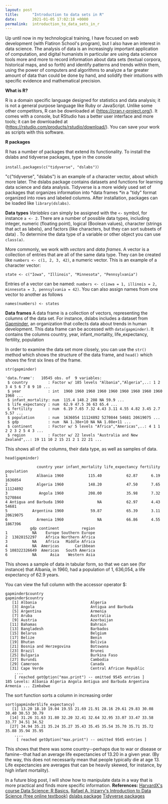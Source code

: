 ```yaml
---
layout: post
title:      "Introduction to data sets in R"
date:       2021-01-05 17:02:18 +0000
permalink:  introduction_to_data_sets_in_r
---
```



Up until now in my technological training, I have focused on web development (with Flatiron School's program), but I also have an interest in data science. The analysis of data is an increasingly important application of computation, and digital humanists in particular are using data science tools more and more to record information about data sets (textual corpora, historical maps, and so forth) and identify patterns and trends within them, using the power of computers and algorithms to analyze a far greater amount of data than could be done by hand, and solidify their intuitions with specific evidence and mathematical precision.

**What is R?**

R is a domain specific language designed for statistics and data analysis; it is not a general purpose language like Ruby or JavaScript. Unlike some other competitors,  R can be downloaded at (https://cran.r-project.org/). It comes with a console, but RStudio has a better user interface and more tools; it can be downloaded at (https://rstudio.com/products/rstudio/download/). You can save your work as scripts with this software.

**R packages**

R has a number of packages that extend its functionality. To install the dslabs and tidyverse packages, type in the console
```
install.packages(c("tidyverse", "dslabs")）
```
"c("tidyverse", "dslabs") is an example of a character vector, about which more later. The dslabs package contains datasets and functions for learning data science and data analysis. Tidyverse is a more widely used set of packages that organizes information into *data frames *in a "tidy" format organized into rows and labeled columns. After installation, packages can be loaded like `library(dslabs)`.

**Data types**
*Variables* can simply be assigned with the `<-` symbol, for instance `a <- 2`. There are a number of possible data types, including integer, numeric (floating point), logical (Boolean values), character (strings that act as labels), and factors (like characters, but they can sort subsets of data) . To  determine the data type of a variable or other object you can use `class(a)`.

More commonly, we work with *vectors* and *data frames*.  A vector is a collection of entries that are all of the same data type. They can be created like `numbers <- c(1, 2, 3, 42)`, a numeric vector. This is an example of a character vector:
```
state <- c("Iowa", "Illinois", "Minnesota", "Pennsylvania")
```

Entries of a vector can be named: `numbers <- c(iowa = 1, illinois = 2, minnesota = 3, pennsylvania = 42)`. You can also assign names from one vector to another as follows
```
names(numbers) <- states
```
**Data frames**
A data frame is a collection of vectors, representing the columns of the data set. For instance, dslabs includes a dataset from [Gapminder](https://www.gapminder.org/), an organization that collects data about trends in human development. This data frame can be accessed with `data(gapminder)`. It contains the columns country, year, infant_mortality, life_expectancy, fertility, population

In order to examine the data set more closely, you can use the `str()` method which shows the structure of the data frame, and `head()` which shows the first six lines of the frame.
```
str(gapminder)

'data.frame':	10545 obs. of  9 variables:
 $ country         : Factor w/ 185 levels "Albania","Algeria",..: 1 2 3 4 5 6 7 8 9 10 ...
 $ year            : int  1960 1960 1960 1960 1960 1960 1960 1960 1960 1960 ...
 $ infant_mortality: num  115.4 148.2 208 NA 59.9 ...
 $ life_expectancy : num  62.9 47.5 36 63 65.4 ...
 $ fertility       : num  6.19 7.65 7.32 4.43 3.11 4.55 4.82 3.45 2.7 5.57 ...
 $ population      : num  1636054 11124892 5270844 54681 20619075 ...
 $ gdp             : num  NA 1.38e+10 NA NA 1.08e+11 ...
 $ continent       : Factor w/ 5 levels "Africa","Americas",..: 4 1 1 2 2 3 2 5 4 3 ...
 $ region          : Factor w/ 22 levels "Australia and New Zealand",..: 19 11 10 2 15 21 2 1 22 21 ...
```
This shows all of the columns, their data type, as well as  samples of data.
```
head(gapminder)

              country year infant_mortality life_expectancy fertility population
1             Albania 1960           115.40           62.87      6.19    1636054
2             Algeria 1960           148.20           47.50      7.65   11124892
3              Angola 1960           208.00           35.98      7.32    5270844
4 Antigua and Barbuda 1960               NA           62.97      4.43      54681
5           Argentina 1960            59.87           65.39      3.11   20619075
6             Armenia 1960               NA           66.86      4.55    1867396
           gdp continent          region
1           NA    Europe Southern Europe
2  13828152297    Africa Northern Africa
3           NA    Africa   Middle Africa
4           NA  Americas       Caribbean
5 108322326649  Americas   South America
6           NA      Asia    Western Asia
```
This shows a sample of data in tabular form, so that we can see (for instance) that Albania, in 1960, had a population of 1, 636,054, a life expectancy of 62.9 years.

You can view the full column with the accessor operator $:
```
gapminder$country
gapminder$country
   [1] Albania                        Algeria                       
   [3] Angola                         Antigua and Barbuda           
   [5] Argentina                      Armenia                       
   [7] Aruba                          Australia                     
   [9] Austria                        Azerbaijan                    
  [11] Bahamas                        Bahrain                       
  [13] Bangladesh                     Barbados                      
  [15] Belarus                        Belgium                       
  [17] Belize                         Benin                         
  [19] Bhutan                         Bolivia                       
  [21] Bosnia and Herzegovina         Botswana                      
  [23] Brazil                         Brunei                        
  [25] Bulgaria                       Burkina Faso                  
  [27] Burundi                        Cambodia                      
  [29] Cameroon                       Canada                        
  [31] Cape Verde                     Central African Republic   
	....
	[ reached getOption("max.print") -- omitted 9545 entries ]
185 Levels: Albania Algeria Angola Antigua and Barbuda Argentina Armenia ... Zimbabwe
```
The sort function sorts a column in increasing order
```
sort(gapminder$life_expectancy)
   [1] 13.20 18.10 19.04 19.55 21.69 21.91 28.16 29.61 29.83 30.08 30.40 30.53 30.79
  [14] 31.26 31.63 31.80 32.20 32.41 32.64 32.95 33.07 33.47 33.58 33.77 34.51 34.52
  [27] 34.94 35.21 35.24 35.27 35.43 35.45 35.54 35.70 35.71 35.72 35.88 35.94 35.95
	....
	 [ reached getOption("max.print") -- omitted 9545 entries ]
```
This shows that there was some country--perhaps due to war or disease or famine--that had an average life expectancies of 13.20 in a given year. (By the way, this does not necessarily mean that people typically die at age 13. Life expectancies are averages that can be heavily skewed, for instance, by high infant mortality).

In a future blog post, I will show how to manipulate data in a way that is more practical and finds more specific information.
**References:**
[HarvardX's course Data Science: R Basics.](https://courses.edx.org/courses/course-v1:HarvardX+PH125.1x+2T2020/course/)
[Rafael A. Irizarry's Introduction to Data Science (free online textbook)](https://rafalab.github.io/dsbook/)
[dslabs package](https://cran.r-project.org/web/packages/dslabs/index.html)
[Tidyverse packages](https://www.tidyverse.org/)
